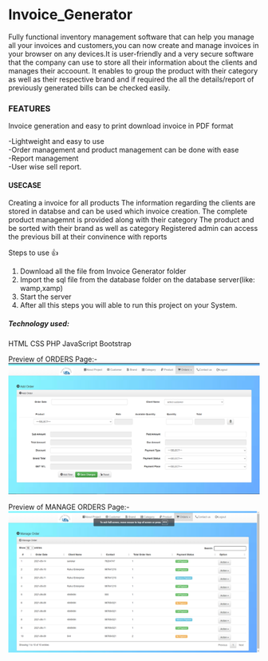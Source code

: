 # Invoice_Generator


Fully functional inventory management software that can help you manage all your invoices and customers,you can now create and manage invoices in your browser on any devices.It is user-friendly and a very secure software that the company can use to store all their information about the clients and manages their accoount. It enables to group the product with their category as well as their respective brand and if required the all the details/report of previously generated bills can be checked easily.

### FEATURES


Invoice generation and easy to print download invoice in PDF format


-Lightweight and easy to use    
-Order management and product management can be done with ease    
-Report management    
-User wise sell report.

#### USECASE

Creating a invoice for all products The information regarding the clients are stored in databse and can be used which invoice creation. The complete product managemnt is provided along with their category The product and be sorted with their brand as well as category Registered admin can access the previous bill at their convinence with reports

Steps to use 👍
1. Download all the file from Invoice Generator folder
2. Import the sql file from the database folder on the database server(like: wamp,xamp)
3. Start the server 
4. After all this steps you will able to run this project on your System.

##### Technology used:

HTML 
CSS 
PHP 
JavaScript
Bootstrap 


Preview of ORDERS Page:- 
![alt text](https://github.com/Varuneshag/Invoice_Generator/blob/f485e943c7256bb27eb1b38caae3b5296f48f1cb/Order%20page.png)


Preview of MANAGE ORDERS Page:- 
![alt text](https://github.com/Varuneshag/Invoice_Generator/blob/ab0912b0876ed4b3590a12d5db45b6e0bfdaf42d/manage%20orders.png)
